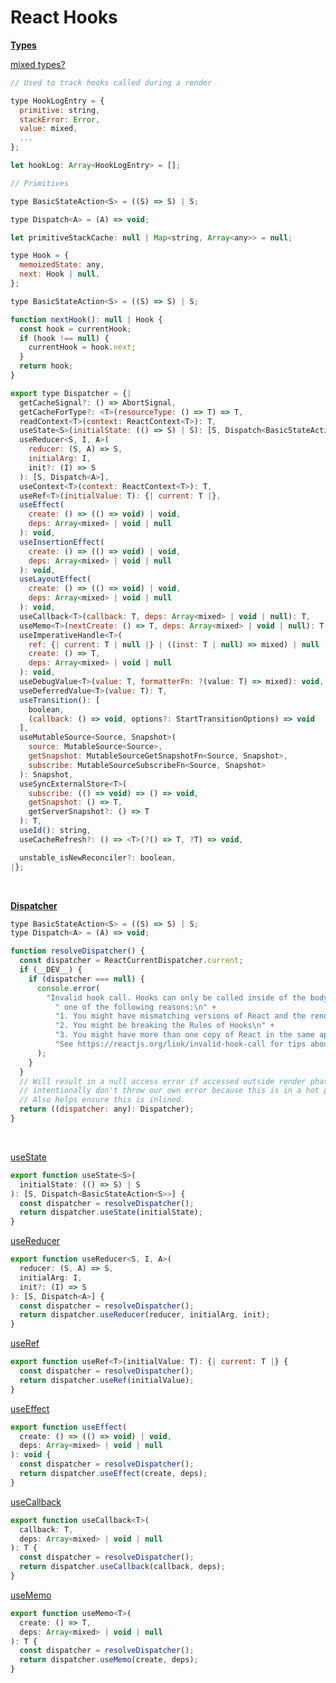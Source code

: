 # React Hooks

**[Types](https://github.com/facebook/react/blob/832e2987e01aa357c3b2e551acae0682ca36fb14/packages/react/src/ReactHooks.js#L20)**

[mixed types?](https://medium.com/@2woongjae/typescript-%EC%82%AC%EC%9A%A9%EC%9E%90%EC%9D%98-flow-%ED%83%90%ED%97%98%EA%B8%B0-3-literal-types-mixed-types-6ae5b29d1548)

```javascript
// Used to track hooks called during a render

type HookLogEntry = {
  primitive: string,
  stackError: Error,
  value: mixed,
  ...
};

let hookLog: Array<HookLogEntry> = [];

// Primitives

type BasicStateAction<S> = ((S) => S) | S;

type Dispatch<A> = (A) => void;

let primitiveStackCache: null | Map<string, Array<any>> = null;

type Hook = {
  memoizedState: any,
  next: Hook | null,
};

type BasicStateAction<S> = ((S) => S) | S;

function nextHook(): null | Hook {
  const hook = currentHook;
  if (hook !== null) {
    currentHook = hook.next;
  }
  return hook;
}

export type Dispatcher = {|
  getCacheSignal?: () => AbortSignal,
  getCacheForType?: <T>(resourceType: () => T) => T,
  readContext<T>(context: ReactContext<T>): T,
  useState<S>(initialState: (() => S) | S): [S, Dispatch<BasicStateAction<S>>],
  useReducer<S, I, A>(
    reducer: (S, A) => S,
    initialArg: I,
    init?: (I) => S
  ): [S, Dispatch<A>],
  useContext<T>(context: ReactContext<T>): T,
  useRef<T>(initialValue: T): {| current: T |},
  useEffect(
    create: () => (() => void) | void,
    deps: Array<mixed> | void | null
  ): void,
  useInsertionEffect(
    create: () => (() => void) | void,
    deps: Array<mixed> | void | null
  ): void,
  useLayoutEffect(
    create: () => (() => void) | void,
    deps: Array<mixed> | void | null
  ): void,
  useCallback<T>(callback: T, deps: Array<mixed> | void | null): T,
  useMemo<T>(nextCreate: () => T, deps: Array<mixed> | void | null): T,
  useImperativeHandle<T>(
    ref: {| current: T | null |} | ((inst: T | null) => mixed) | null | void,
    create: () => T,
    deps: Array<mixed> | void | null
  ): void,
  useDebugValue<T>(value: T, formatterFn: ?(value: T) => mixed): void,
  useDeferredValue<T>(value: T): T,
  useTransition(): [
    boolean,
    (callback: () => void, options?: StartTransitionOptions) => void
  ],
  useMutableSource<Source, Snapshot>(
    source: MutableSource<Source>,
    getSnapshot: MutableSourceGetSnapshotFn<Source, Snapshot>,
    subscribe: MutableSourceSubscribeFn<Source, Snapshot>
  ): Snapshot,
  useSyncExternalStore<T>(
    subscribe: (() => void) => () => void,
    getSnapshot: () => T,
    getServerSnapshot?: () => T
  ): T,
  useId(): string,
  useCacheRefresh?: () => <T>(?() => T, ?T) => void,

  unstable_isNewReconciler?: boolean,
|};
```

<br />

**[Dispatcher](https://github.com/facebook/react/blob/832e2987e01aa357c3b2e551acae0682ca36fb14/packages/react/src/ReactHooks.js#L24)**

```javascript
type BasicStateAction<S> = ((S) => S) | S;
type Dispatch<A> = (A) => void;

function resolveDispatcher() {
  const dispatcher = ReactCurrentDispatcher.current;
  if (__DEV__) {
    if (dispatcher === null) {
      console.error(
        "Invalid hook call. Hooks can only be called inside of the body of a function component. This could happen for" +
          " one of the following reasons:\n" +
          "1. You might have mismatching versions of React and the renderer (such as React DOM)\n" +
          "2. You might be breaking the Rules of Hooks\n" +
          "3. You might have more than one copy of React in the same app\n" +
          "See https://reactjs.org/link/invalid-hook-call for tips about how to debug and fix this problem."
      );
    }
  }
  // Will result in a null access error if accessed outside render phase. We
  // intentionally don't throw our own error because this is in a hot path.
  // Also helps ensure this is inlined.
  return ((dispatcher: any): Dispatcher);
}
```

<br />

[useState](https://github.com/facebook/react/blob/832e2987e01aa357c3b2e551acae0682ca36fb14/packages/react/src/ReactHooks.js#L80)

```javascript
export function useState<S>(
  initialState: (() => S) | S
): [S, Dispatch<BasicStateAction<S>>] {
  const dispatcher = resolveDispatcher();
  return dispatcher.useState(initialState);
}
```

[useReducer](https://github.com/facebook/react/blob/832e2987e01aa357c3b2e551acae0682ca36fb14/packages/react/src/ReactHooks.js#L86)

```javascript
export function useReducer<S, I, A>(
  reducer: (S, A) => S,
  initialArg: I,
  init?: (I) => S
): [S, Dispatch<A>] {
  const dispatcher = resolveDispatcher();
  return dispatcher.useReducer(reducer, initialArg, init);
}
```

[useRef](https://github.com/facebook/react/blob/832e2987e01aa357c3b2e551acae0682ca36fb14/packages/react/src/ReactHooks.js#L95)

```javascript
export function useRef<T>(initialValue: T): {| current: T |} {
  const dispatcher = resolveDispatcher();
  return dispatcher.useRef(initialValue);
}
```

[useEffect](https://github.com/facebook/react/blob/832e2987e01aa357c3b2e551acae0682ca36fb14/packages/react/src/ReactHooks.js#L100)

```javascript
export function useEffect(
  create: () => (() => void) | void,
  deps: Array<mixed> | void | null
): void {
  const dispatcher = resolveDispatcher();
  return dispatcher.useEffect(create, deps);
}
```

[useCallback](https://github.com/facebook/react/blob/832e2987e01aa357c3b2e551acae0682ca36fb14/packages/react/src/ReactHooks.js#L124)

```javascript
export function useCallback<T>(
  callback: T,
  deps: Array<mixed> | void | null
): T {
  const dispatcher = resolveDispatcher();
  return dispatcher.useCallback(callback, deps);
}
```

[useMemo](https://github.com/facebook/react/blob/832e2987e01aa357c3b2e551acae0682ca36fb14/packages/react/src/ReactHooks.js#L132)

```javascript
export function useMemo<T>(
  create: () => T,
  deps: Array<mixed> | void | null
): T {
  const dispatcher = resolveDispatcher();
  return dispatcher.useMemo(create, deps);
}
```
